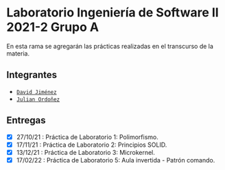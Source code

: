 # Laboratorio Ingeniería de Software II 2021-2 Grupo A
En esta rama se agregarán las prácticas realizadas en el transcurso de la materia.
## Integrantes
- [`David Jiménez`](https://github.com/dohimenezg)
- [`Julian Ordoñez`](https://github.com/juleMay)
## Entregas
- [x] 27/10/21 : Práctica de Laboratorio 1: Polimorfismo.
- [x] 17/11/21 : Práctica de Laboratorio 2: Principios SOLID.
- [x] 13/12/21 : Práctica de Laboratorio 3: Microkernel.
- [x] 17/02/22 : Práctica de Laboratorio 5: Aula invertida - Patrón comando.
